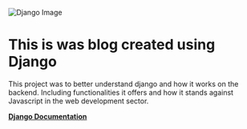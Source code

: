 ![Django Image](https://miro.medium.com/max/2000/1*HVKOLLX7wprRbHTl2IPDcQ.png)

# This is was blog created using Django
This project was to better understand django and how it works on the backend.
Including functionalities it offers and how it stands against Javascript in the web development sector.

**[Django Documentation](https://docs.djangoproject.com/en/3.0/)** 
